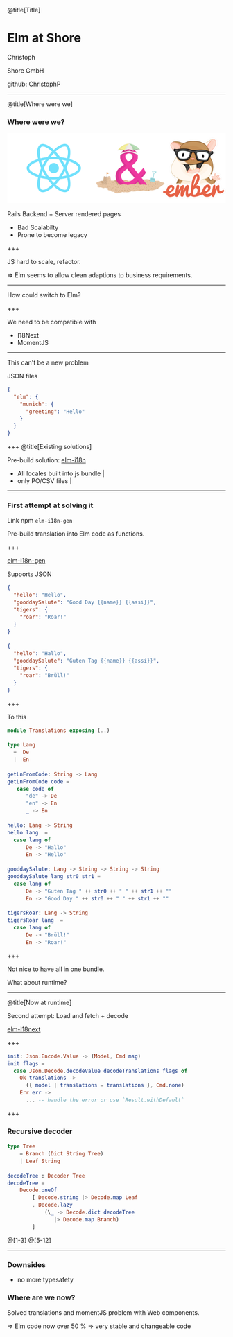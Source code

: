 @title[Title]

# Elm at Shore

Christoph

Shore GmbH

github: ChristophP

---
@title[Where were we]

### Where were we?

![LOGO](assets/js-frameworks.png)

Rails Backend + Server rendered pages

- Bad Scalabilty
- Prone to become legacy

+++

JS hard to scale, refactor.

=> Elm seems to allow clean adaptions to business requirements.

---

How could switch to Elm?

+++

We need to be compatible with
- I18Next
- MomentJS

---

This can't be a new problem

JSON files
```json
{
  "elm": {
    "munich": {
      "greeting": "Hello"
    }
  }
}
```

+++
@title[Existing solutions]

Pre-build solution: [elm-i18n](https://github.com/iosphere/elm-i18n)

- All locales built into js bundle |
- only PO/CSV files |

---

### First attempt at solving it

Link npm `elm-i18n-gen`

Pre-build translation into Elm code as functions.

+++

[elm-i18n-gen](https://github.com/ChristophP/elm-i18n-gen)

Supports JSON

```json
{
  "hello": "Hello",
  "gooddaySalute": "Good Day {{name}} {{assi}}",
  "tigers": {
    "roar": "Roar!"
  }
}

{
  "hello": "Hallo",
  "gooddaySalute": "Guten Tag {{name}} {{assi}}",
  "tigers": {
    "roar": "Brüll!"
  }
}
```

+++

To this
```elm
module Translations exposing (..)

type Lang
  =  De
  |  En

getLnFromCode: String -> Lang
getLnFromCode code =
   case code of
      "de" -> De
      "en" -> En
      _ -> En

hello: Lang -> String
hello lang  =
  case lang of
      De -> "Hallo"
      En -> "Hello"

gooddaySalute: Lang -> String -> String -> String
gooddaySalute lang str0 str1 =
  case lang of
      De -> "Guten Tag " ++ str0 ++ " " ++ str1 ++ ""
      En -> "Good Day " ++ str0 ++ " " ++ str1 ++ ""

tigersRoar: Lang -> String
tigersRoar lang  =
  case lang of
      De -> "Brüll!"
      En -> "Roar!"
```

+++

Not nice to have all in one bundle.

What about runtime?

---
@title[Now at runtime]

Second attempt: Load and fetch + decode

[elm-i18next](http://package.elm-lang.org/packages/ChristophP/elm-i18next/latest)

+++

```elm
init: Json.Encode.Value -> (Model, Cmd msg)
init flags =
  case Json.Decode.decodeValue decodeTranslations flags of
    Ok translations ->
      ({ model | translations = translations }, Cmd.none)
    Err err ->
      ... -- handle the error or use `Result.withDefault`
```

+++

### Recursive decoder

```elm
type Tree
    = Branch (Dict String Tree)
    | Leaf String

decodeTree : Decoder Tree
decodeTree =
    Decode.oneOf
        [ Decode.string |> Decode.map Leaf
        , Decode.lazy
            (\_ -> Decode.dict decodeTree
               |> Decode.map Branch)
        ]
```
@[1-3]
@[5-12]

---

### Downsides

- no more typesafety

### Where are we now?

Solved translations and momentJS problem with Web components.

=> Elm code now over 50 %
=> very stable and changeable code
